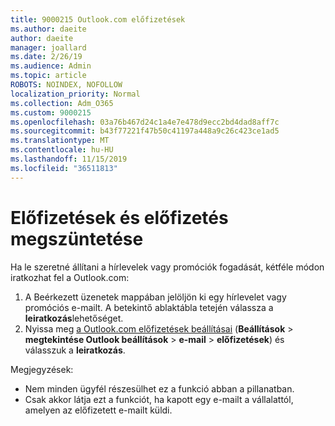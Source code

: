 ```yaml
---
title: 9000215 Outlook.com előfizetések
ms.author: daeite
author: daeite
manager: joallard
ms.date: 2/26/19
ms.audience: Admin
ms.topic: article
ROBOTS: NOINDEX, NOFOLLOW
localization_priority: Normal
ms.collection: Adm_O365
ms.custom: 9000215
ms.openlocfilehash: 03a76b467d24c1a4e7e478d9ecc2bd4dad8aff7c
ms.sourcegitcommit: b43f77221f47b50c41197a448a9c26c423ce1ad5
ms.translationtype: MT
ms.contentlocale: hu-HU
ms.lasthandoff: 11/15/2019
ms.locfileid: "36511813"
---
```

# <a name="subscriptions-and-unsubscribing"></a>Előfizetések és előfizetés megszüntetése

Ha le szeretné állítani a hírlevelek vagy promóciók fogadását, kétféle módon iratkozhat fel a Outlook.com:

1. A Beérkezett üzenetek mappában jelöljön ki egy hírlevelet vagy promóciós e-mailt. A betekintő ablaktábla tetején válassza a **leiratkozás**lehetőséget.
2. Nyissa meg [a Outlook.com előfizetések beállításai](https://outlook.live.com/mail/options/mail/brandsSubscriptions) (**Beállítások** > **megtekintése Outlook beállítások** > **e-mail** > **előfizetések**) és válasszuk a **leiratkozás**.

Megjegyzések:

- Nem minden ügyfél részesülhet ez a funkció abban a pillanatban.
- Csak akkor látja ezt a funkciót, ha kapott egy e-mailt a vállalattól, amelyen az előfizetett e-mailt küldi.